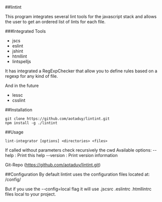 ##lintint

This program integrates several lint tools for the javascript stack and allows the user to get an ordered list of lints for each file.

###Integrated Tools

+ jscs
+ eslint
+ jshint
+ htmllint
+ lintspelljs

It has integrated a RegExpChecker that allow you to define rules based on a regexp for any kind of file.

And in the future

+ lessc
+ csslint

##Installation
````
git clone https://github.com/aotaduy/lintint.git
npm install -g ./lintint
````

##Usage
````
lint-integrator [options] <directories> <files>
````
If called without parameters check recursively the cwd
Available options:
--help  : Print this help
--version       : Print version information

Git-Repo (https://github.com/aotaduy/lintint.git)

##Configuration
By default lintint uses the configuration files located at:
<package-root>/config/

But if you use the --config=local flag it will use .jscsrc .eslintrc .htmllintrc files local to your project.
